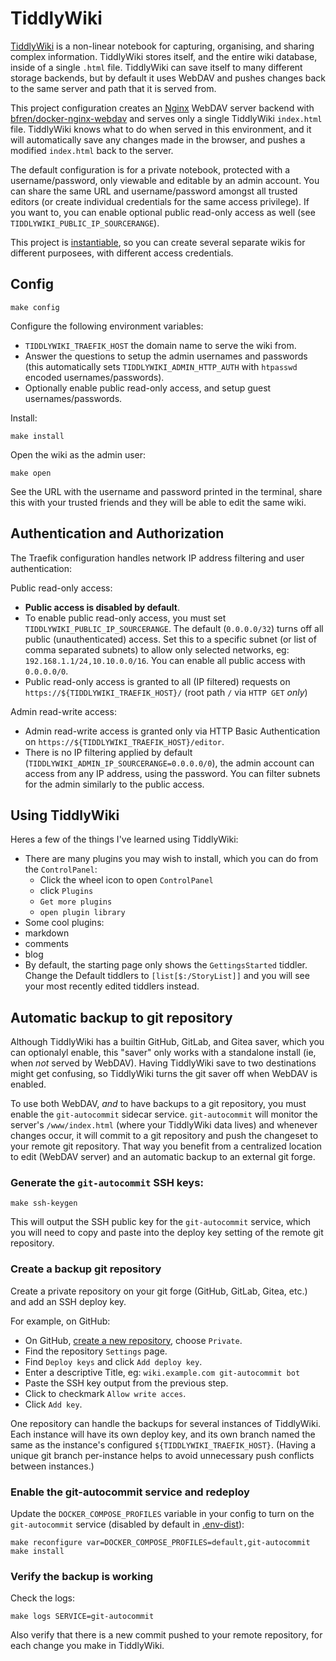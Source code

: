 # TiddlyWiki

[TiddlyWiki](https://tiddlywiki.com/) is a non-linear notebook for
capturing, organising, and sharing complex information. TiddlyWiki
stores itself, and the entire wiki database, inside of a single
`.html` file. TiddlyWiki can save itself to many different storage
backends, but by default it uses WebDAV and pushes changes back to the
same server and path that it is served from.

This project configuration creates an [Nginx](https://nginx.org)
WebDAV server backend with
[bfren/docker-nginx-webdav](https://github.com/bfren/docker-nginx-webdav)
and serves only a single TiddlyWiki `index.html` file. TiddlyWiki
knows what to do when served in this environment, and it will
automatically save any changes made in the browser, and pushes a
modified `index.html` back to the server.

The default configuration is for a private notebook, protected with a
username/password, only viewable and editable by an admin account. You
can share the same URL and username/password amongst all trusted
editors (or create individual credentials for the same access
privilege). If you want to, you can enable optional public read-only
access as well (see `TIDDLYWIKI_PUBLIC_IP_SOURCERANGE`).

This project is
[instantiable](https://github.com/EnigmaCurry/d.rymcg.tech#creating-multiple-instances-of-a-service),
so you can create several separate wikis for different purposees, with
different access credentials.

## Config

```
make config
```

Configure the following environment variables:

 * `TIDDLYWIKI_TRAEFIK_HOST` the domain name to serve the wiki from.
 * Answer the questions to setup the admin usernames and passwords
   (this automatically sets `TIDDLYWIKI_ADMIN_HTTP_AUTH` with
   `htpasswd` encoded usernames/passwords).
 * Optionally enable public read-only access, and setup guest
   usernames/passwords.

Install:

```
make install
```

Open the wiki as the admin user:

```
make open
```

See the URL with the username and password printed in the terminal,
share this with your trusted friends and they will be able to edit the
same wiki.

## Authentication and Authorization

The Traefik configuration handles network IP address filtering and
user authentication:

Public read-only access:

 * **Public access is disabled by default**.
 * To enable public read-only access, you must set
 `TIDDLYWIKI_PUBLIC_IP_SOURCERANGE`. The default (`0.0.0.0/32`) turns
 off all public (unauthenticated) access. Set this to a specific
 subnet (or list of comma separated subnets) to allow only selected
 networks, eg: `192.168.1.1/24,10.10.0.0/16`. You can enable all
 public access with `0.0.0.0/0`.
 * Public read-only access is granted to all (IP filtered) requests on
   `https://${TIDDLYWIKI_TRAEFIK_HOST}/` (root path `/` via `HTTP GET`
   *only*)

Admin read-write access:
 * Admin read-write access is granted only via HTTP Basic
   Authentication on `https://${TIDDLYWIKI_TRAEFIK_HOST}/editor`.
 * There is no IP filtering applied by default
   (`TIDDLYWIKI_ADMIN_IP_SOURCERANGE=0.0.0.0/0`), the admin account can
   access from any IP address, using the password. You can filter
   subnets for the admin similarly to the public access.

## Using TiddlyWiki

Heres a few of the things I've learned using TiddlyWiki:

 * There are many plugins you may wish to install, which you can do
   from the `ControlPanel`:
    * Click the wheel icon to open `ControlPanel`
    * click `Plugins`
    * `Get more plugins`
    * `open plugin library`
 * Some cool plugins:
  * markdown
  * comments
  * blog
 * By default, the starting page only shows the `GettingsStarted`
   tiddler. Change the Default tiddlers to `[list[$:/StoryList]]` and
   you will see your most recently edited tiddlers instead.

## Automatic backup to git repository

Although TiddlyWiki has a builtin GitHub, GitLab, and Gitea saver,
which you can optionalyl enable, this "saver" only works with a
standalone install (ie, when *not* served by WebDAV). Having
TiddlyWiki save to two destinations might get confusing, so TiddlyWiki
turns the git saver off when WebDAV is enabled.

To use both WebDAV, *and* to have backups to a git repository, you
must enable the `git-autocommit` sidecar service. `git-autocommit`
will monitor the server's `/www/index.html` (where your TiddlyWiki
data lives) and whenever changes occur, it will commit to a git
repository and push the changeset to your remote git repository. That
way you benefit from a centralized location to edit (WebDAV server)
and an automatic backup to an external git forge.

### Generate the `git-autocommit` SSH keys:

```
make ssh-keygen
```

This will output the SSH public key for the `git-autocommit` service,
which you will need to copy and paste into the deploy key setting of
the remote git repository.

### Create a backup git repository

Create a private repository on your git forge (GitHub, GitLab, Gitea,
etc.) and add an SSH deploy key. 

For example, on GitHub:

 * On GitHub, [create a new repository](https://github.com/new),
   choose `Private`.
 * Find the repository `Settings` page.
 * Find `Deploy keys` and click `Add deploy key`.
 * Enter a descriptive Title, eg: `wiki.example.com git-autocommit bot`
 * Paste the SSH key output from the previous step.
 * Click to checkmark `Allow write acces`.
 * Click `Add key`.

One repository can handle the backups for several instances of
TiddlyWiki. Each instance will have its own deploy key, and its own
branch named the same as the instance's configured
`${TIDDLYWIKI_TRAEFIK_HOST}`. (Having a unique git branch per-instance
helps to avoid unnecessary push conflicts between instances.)

### Enable the git-autocommit service and redeploy

Update the `DOCKER_COMPOSE_PROFILES` variable in your config to turn
on the `git-autocommit` service (disabled by default in
[.env-dist](.env-dist)):

```
make reconfigure var=DOCKER_COMPOSE_PROFILES=default,git-autocommit
make install
```

### Verify the backup is working

Check the logs:

```
make logs SERVICE=git-autocommit
```

Also verify that there is a new commit pushed to your remote
repository, for each change you make in TiddlyWiki.
